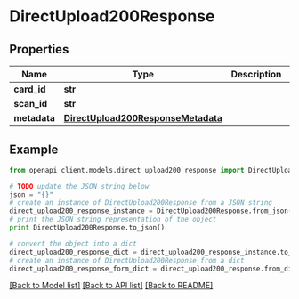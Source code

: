 # DirectUpload200Response


## Properties
Name | Type | Description | Notes
------------ | ------------- | ------------- | -------------
**card_id** | **str** |  | 
**scan_id** | **str** |  | 
**metadata** | [**DirectUpload200ResponseMetadata**](DirectUpload200ResponseMetadata.md) |  | 

## Example

```python
from openapi_client.models.direct_upload200_response import DirectUpload200Response

# TODO update the JSON string below
json = "{}"
# create an instance of DirectUpload200Response from a JSON string
direct_upload200_response_instance = DirectUpload200Response.from_json(json)
# print the JSON string representation of the object
print DirectUpload200Response.to_json()

# convert the object into a dict
direct_upload200_response_dict = direct_upload200_response_instance.to_dict()
# create an instance of DirectUpload200Response from a dict
direct_upload200_response_form_dict = direct_upload200_response.from_dict(direct_upload200_response_dict)
```
[[Back to Model list]](../README.md#documentation-for-models) [[Back to API list]](../README.md#documentation-for-api-endpoints) [[Back to README]](../README.md)


